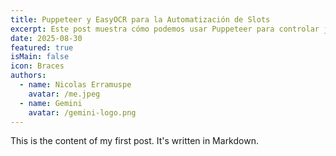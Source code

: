 ```yaml
---
title: Puppeteer y EasyOCR para la Automatización de Slots
excerpt: Este post muestra cómo podemos usar Puppeteer para controlar juegos de tragamonedas mientras EasyOCR extrae datos en tiempo real, conectando los resultados de los giros a modelos locales de Ollama para sugerencias.
date: 2025-08-30
featured: true
isMain: false
icon: Braces
authors:
  - name: Nicolas Erramuspe
    avatar: /me.jpeg
  - name: Gemini
    avatar: /gemini-logo.png
---
```


This is the content of my first post. It's written in Markdown.
